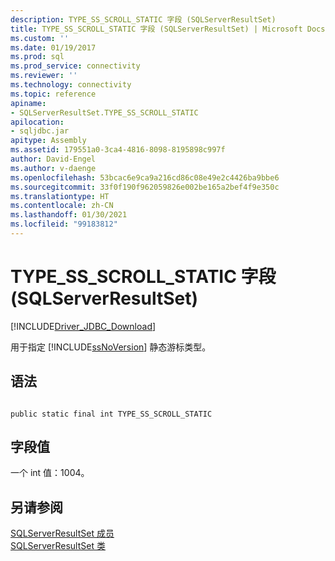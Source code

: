 ```yaml
---
description: TYPE_SS_SCROLL_STATIC 字段 (SQLServerResultSet)
title: TYPE_SS_SCROLL_STATIC 字段 (SQLServerResultSet) | Microsoft Docs
ms.custom: ''
ms.date: 01/19/2017
ms.prod: sql
ms.prod_service: connectivity
ms.reviewer: ''
ms.technology: connectivity
ms.topic: reference
apiname:
- SQLServerResultSet.TYPE_SS_SCROLL_STATIC
apilocation:
- sqljdbc.jar
apitype: Assembly
ms.assetid: 179551a0-3ca4-4816-8098-8195898c997f
author: David-Engel
ms.author: v-daenge
ms.openlocfilehash: 53bcac6e9ca9a216cd86c08e49e2c4426ba9bbe6
ms.sourcegitcommit: 33f0f190f962059826e002be165a2bef4f9e350c
ms.translationtype: HT
ms.contentlocale: zh-CN
ms.lasthandoff: 01/30/2021
ms.locfileid: "99183812"
---
```

# <a name="type_ss_scroll_static-field-sqlserverresultset"></a>TYPE_SS_SCROLL_STATIC 字段 (SQLServerResultSet)
[!INCLUDE[Driver_JDBC_Download](../../../includes/driver_jdbc_download.md)]

  用于指定 [!INCLUDE[ssNoVersion](../../../includes/ssnoversion-md.md)] 静态游标类型。  
  
## <a name="syntax"></a>语法  
  
```  
  
public static final int TYPE_SS_SCROLL_STATIC  
```  
  
## <a name="field-value"></a>字段值  
 一个 int 值：1004。  
  
## <a name="see-also"></a>另请参阅  
 [SQLServerResultSet 成员](../../../connect/jdbc/reference/sqlserverresultset-members.md)   
 [SQLServerResultSet 类](../../../connect/jdbc/reference/sqlserverresultset-class.md)  
  
  
